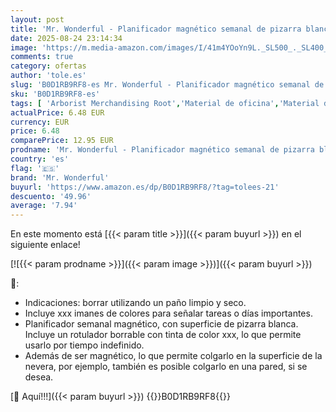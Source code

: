 ```yaml
---
layout: post
title: 'Mr. Wonderful - Planificador magnético semanal de pizarra blanca de pared - Yo arraso hasta los lunes - Organizador semanal - Inlcuye Rotulador e Imanes de Colores'
date: 2025-08-24 23:14:34
image: 'https://m.media-amazon.com/images/I/41m4YOoYn9L._SL500_._SL400_.jpg'
comments: true
category: ofertas
author: 'tole.es'
slug: 'B0D1RB9RF8-es Mr. Wonderful - Planificador magnético semanal de pizarra...'
sku: 'B0D1RB9RF8-es'
tags: [ 'Arborist Merchandising Root','Material de oficina','Material de presentación','Oficina y papelería','Pizarras magnéticas','Self Service','Special Features Stores','Top Brands Office Organisation','Top Brands Office Selection','ea2646c3-be00-45fe-8702-34c4f95305c9_0','ea2646c3-be00-45fe-8702-34c4f95305c9_4301','mr. wonderful','rotulador','🇪🇸', ]
actualPrice: 6.48 EUR
currency: EUR
price: 6.48
comparePrice: 12.95 EUR
prodname: 'Mr. Wonderful - Planificador magnético semanal de pizarra blanca de pared - Yo arraso hasta los lunes - Organizador semanal - Inlcuye Rotulador e Imanes de Colores'
country: 'es'
flag: '🇪🇸'
brand: 'Mr. Wonderful'
buyurl: 'https://www.amazon.es/dp/B0D1RB9RF8/?tag=tolees-21'
descuento: '49.96'
average: '7.94'
---
```


En este momento está [{{< param title >}}]({{< param buyurl >}}) en el siguiente enlace!

[![{{< param prodname >}}]({{< param image >}})]({{< param buyurl >}})

🔎:

- Indicaciones: borrar utilizando un paño limpio y seco.
- Incluye xxx imanes de colores para señalar tareas o días importantes.
- Planificador semanal magnético, con superficie de pizarra blanca. Incluye un rotulador borrable con tinta de color xxx, lo que permite usarlo por tiempo indefinido.
- Además de ser magnético, lo que permite colgarlo en la superficie de la nevera, por ejemplo, también es posible colgarlo en una pared, si se desea.

[🛒 Aquí!!!]({{< param buyurl >}})
{{<world>}}B0D1RB9RF8{{</world>}}
